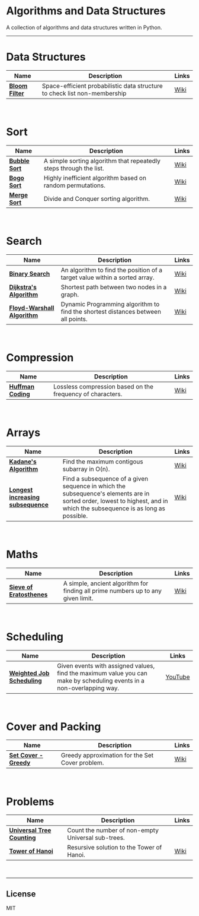 # Algorithms and Data Structures

A collection of algorithms and data structures written in Python.

---
# Data Structures

| Name  | Description  | Links  |
|---|---|---|
| **[Bloom Filter](https://github.com/Samalot/python-practice/blob/master/Data%20Structures/Bloom_Filter.py)** | Space-efficient probabilistic data structure to check list non-membership | [Wiki](https://en.wikipedia.org/wiki/Bloom_filter) |

&nbsp;

# Sort

| Name  | Description  | Links  |
|---|---|---|
| **[Bubble Sort](https://github.com/Samalot/python-practice/blob/master/Sort/Bubble_Sort.py)** | A simple sorting algorithm that repeatedly steps through the list. | [Wiki](https://en.wikipedia.org/wiki/Bubble_sort) |
| **[Bogo Sort](https://github.com/Samalot/python-practice/blob/master/Sort/Bogo_Sort.py)** | Highly inefficient algorithm based on random permutations. | [Wiki](https://en.wikipedia.org/wiki/Bogosort)  |
| **[Merge Sort](https://github.com/Samalot/python-practice/blob/master/Sort/Merge_Sort.py)** | Divide and Conquer sorting algorithm. | [Wiki](https://en.wikipedia.org/wiki/Merge_sort) |
  
&nbsp;
  
# Search

| Name  | Description  | Links  |
|---|---|---|
| **[Binary Search](https://github.com/Samalot/python-practice/blob/master/Search/Binary_Search.py)** | An algorithm to find the position of a target value within a sorted array. | [Wiki](https://en.wikipedia.org/wiki/Binary_search_algorithm) |
| **[Dijkstra's Algorithm](https://github.com/Samalot/python-practice/blob/master/Search/Dijkstra.py)** | Shortest path between two nodes in a graph. | [Wiki](https://en.wikipedia.org/wiki/Dijkstra%27s_algorithm) |
| **[Floyd-Warshall Algorithm](https://github.com/Samalot/python-practice/blob/master/Search/Floyd_Warshall.py)** | Dynamic Programming algorithm to find the shortest distances between all points. | [Wiki](https://en.wikipedia.org/wiki/Floyd%E2%80%93Warshall_algorithm) |
  
&nbsp;
  
# Compression

| Name  | Description  | Links  |
|---|---|---|
| **[Huffman Coding](https://github.com/Samalot/python-practice/blob/master/Compression/Huffman.py)** | Lossless compression based on the frequency of characters. | [Wiki](https://en.wikipedia.org/wiki/Huffman_coding) |

&nbsp;

# Arrays

| Name  | Description  | Links  |
|---|---|---|
| **[Kadane's Algorithm](https://github.com/Samalot/python-practice/blob/master/Arrays/Kadane.py)** | Find the maximum contigous subarray in O(n). | [Wiki](https://en.wikipedia.org/wiki/Maximum_subarray_problem) |
| **[Longest increasing subsequence](https://github.com/Samalot/python-practice/blob/master/Arrays/Longest_Increasing_Subsequence.py)** | Find a subsequence of a given sequence in which the subsequence's elements are in sorted order, lowest to highest, and in which the subsequence is as long as possible. | [Wiki](https://en.wikipedia.org/wiki/Longest_increasing_subsequence) |

&nbsp;

# Maths

| Name  | Description  | Links  |
|---|---|---|
| **[Sieve of Eratosthenes](https://github.com/Samalot/python-practice/blob/master/Maths/Sieve_of_Eratosthenes.py)** | A simple, ancient algorithm for finding all prime numbers up to any given limit. | [Wiki](https://en.wikipedia.org/wiki/Sieve_of_Eratosthenes) |

&nbsp;
  
# Scheduling

| Name  | Description  | Links  |
|---|---|---|
| **[Weighted Job Scheduling](https://github.com/Samalot/python-practice/blob/master/Scheduling/Weighted_Job_Scheduling.py)** | Given events with assigned values, find the maximum value you can make by scheduling events in a non-overlapping way. | [YouTube](https://www.youtube.com/watch?v=cr6Ip0J9izc) |

&nbsp;

# Cover and Packing

| Name  | Description  | Links  |
|---|---|---|
| **[Set Cover - Greedy](https://github.com/Samalot/python-practice/blob/master/Cover%20and%20Packing/Set_Cover_Greedy.py)** | Greedy approximation for the Set Cover problem. | [Wiki](https://en.wikipedia.org/wiki/Set_cover_problem) |

&nbsp;

# Problems

| Name  | Description  | Links  |
|---|---|---|
| **[Universal Tree Counting](https://github.com/Samalot/Algorithms-and-Data-Structures/blob/master/Problems/Unival_Tree_Counting.py)** | Count the number of non-empty Universal sub-trees. |  |
| **[Tower of Hanoi](https://github.com/Samalot/Algorithms-and-Data-Structures/blob/master/Problems/Tower_of_Hanoi.py)** | Resursive solution to the Tower of Hanoi. | [Wiki](https://en.wikipedia.org/wiki/Tower_of_Hanoi) |

&nbsp;

---
License
----

MIT
